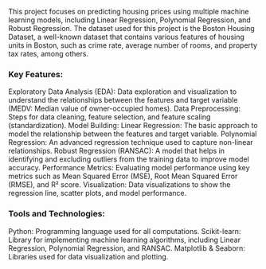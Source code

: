 This project focuses on predicting housing prices using multiple machine learning models, including Linear Regression, Polynomial Regression, and Robust Regression. The dataset used for this project is the Boston Housing Dataset, a well-known dataset that contains various features of housing units in Boston, such as crime rate, average number of rooms, and property tax rates, among others.

### Key Features:
Exploratory Data Analysis (EDA): Data exploration and visualization to understand the relationships between the features and target variable (MEDV: Median value of owner-occupied homes).
Data Preprocessing: Steps for data cleaning, feature selection, and feature scaling (standardization).
Model Building:
Linear Regression: The basic approach to model the relationship between the features and target variable.
Polynomial Regression: An advanced regression technique used to capture non-linear relationships.
Robust Regression (RANSAC): A model that helps in identifying and excluding outliers from the training data to improve model accuracy.
Performance Metrics: Evaluating model performance using key metrics such as Mean Squared Error (MSE), Root Mean Squared Error (RMSE), and R² score.
Visualization: Data visualizations to show the regression line, scatter plots, and model performance.

### Tools and Technologies:
Python: Programming language used for all computations.
Scikit-learn: Library for implementing machine learning algorithms, including Linear Regression, Polynomial Regression, and RANSAC.
Matplotlib & Seaborn: Libraries used for data visualization and plotting.

